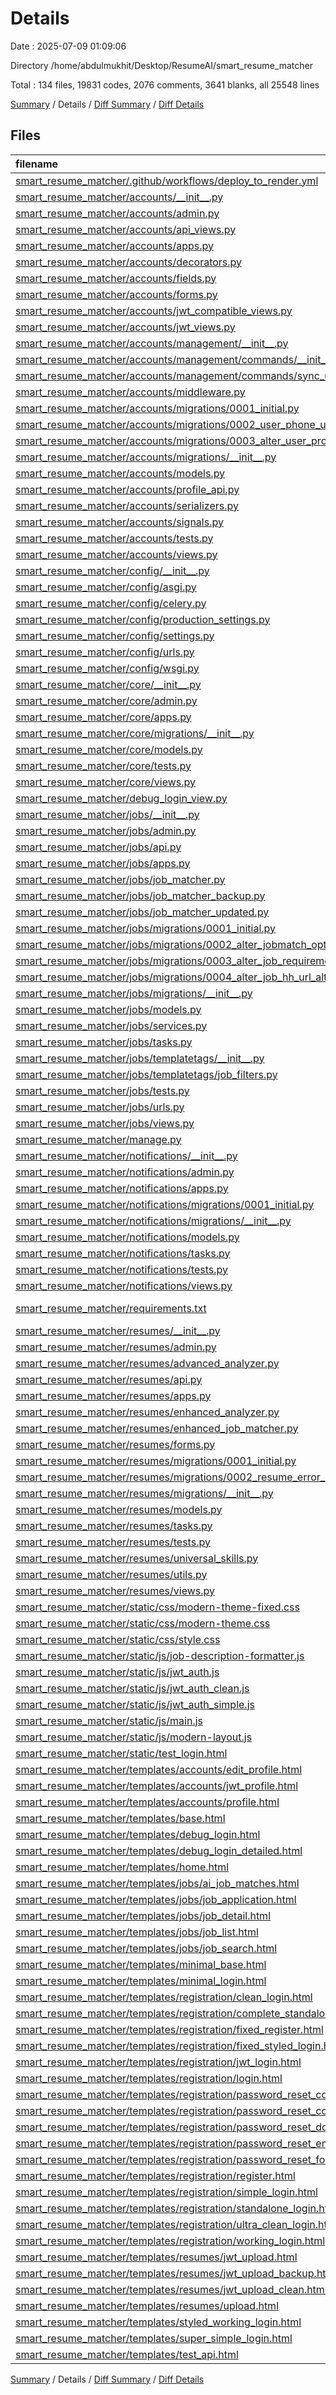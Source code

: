 # Details

Date : 2025-07-09 01:09:06

Directory /home/abdulmukhit/Desktop/ResumeAI/smart_resume_matcher

Total : 134 files,  19831 codes, 2076 comments, 3641 blanks, all 25548 lines

[Summary](results.md) / Details / [Diff Summary](diff.md) / [Diff Details](diff-details.md)

## Files
| filename | language | code | comment | blank | total |
| :--- | :--- | ---: | ---: | ---: | ---: |
| [smart\_resume\_matcher/.github/workflows/deploy\_to\_render.yml](/smart_resume_matcher/.github/workflows/deploy_to_render.yml) | YAML | 28 | 0 | 6 | 34 |
| [smart\_resume\_matcher/accounts/\_\_init\_\_.py](/smart_resume_matcher/accounts/__init__.py) | Python | 0 | 0 | 1 | 1 |
| [smart\_resume\_matcher/accounts/admin.py](/smart_resume_matcher/accounts/admin.py) | Python | 42 | 2 | 8 | 52 |
| [smart\_resume\_matcher/accounts/api\_views.py](/smart_resume_matcher/accounts/api_views.py) | Python | 131 | 22 | 20 | 173 |
| [smart\_resume\_matcher/accounts/apps.py](/smart_resume_matcher/accounts/apps.py) | Python | 6 | 0 | 4 | 10 |
| [smart\_resume\_matcher/accounts/decorators.py](/smart_resume_matcher/accounts/decorators.py) | Python | 53 | 21 | 15 | 89 |
| [smart\_resume\_matcher/accounts/fields.py](/smart_resume_matcher/accounts/fields.py) | Python | 10 | 0 | 4 | 14 |
| [smart\_resume\_matcher/accounts/forms.py](/smart_resume_matcher/accounts/forms.py) | Python | 66 | 1 | 7 | 74 |
| [smart\_resume\_matcher/accounts/jwt\_compatible\_views.py](/smart_resume_matcher/accounts/jwt_compatible_views.py) | Python | 39 | 26 | 10 | 75 |
| [smart\_resume\_matcher/accounts/jwt\_views.py](/smart_resume_matcher/accounts/jwt_views.py) | Python | 74 | 24 | 17 | 115 |
| [smart\_resume\_matcher/accounts/management/\_\_init\_\_.py](/smart_resume_matcher/accounts/management/__init__.py) | Python | 0 | 1 | 1 | 2 |
| [smart\_resume\_matcher/accounts/management/commands/\_\_init\_\_.py](/smart_resume_matcher/accounts/management/commands/__init__.py) | Python | 0 | 1 | 1 | 2 |
| [smart\_resume\_matcher/accounts/management/commands/sync\_usernames.py](/smart_resume_matcher/accounts/management/commands/sync_usernames.py) | Python | 22 | 0 | 6 | 28 |
| [smart\_resume\_matcher/accounts/middleware.py](/smart_resume_matcher/accounts/middleware.py) | Python | 43 | 23 | 16 | 82 |
| [smart\_resume\_matcher/accounts/migrations/0001\_initial.py](/smart_resume_matcher/accounts/migrations/0001_initial.py) | Python | 71 | 1 | 7 | 79 |
| [smart\_resume\_matcher/accounts/migrations/0002\_user\_phone\_user\_profile\_picture.py](/smart_resume_matcher/accounts/migrations/0002_user_phone_user_profile_picture.py) | Python | 17 | 1 | 6 | 24 |
| [smart\_resume\_matcher/accounts/migrations/0003\_alter\_user\_profile\_picture.py](/smart_resume_matcher/accounts/migrations/0003_alter_user_profile_picture.py) | Python | 13 | 1 | 6 | 20 |
| [smart\_resume\_matcher/accounts/migrations/\_\_init\_\_.py](/smart_resume_matcher/accounts/migrations/__init__.py) | Python | 0 | 0 | 1 | 1 |
| [smart\_resume\_matcher/accounts/models.py](/smart_resume_matcher/accounts/models.py) | Python | 82 | 14 | 18 | 114 |
| [smart\_resume\_matcher/accounts/profile\_api.py](/smart_resume_matcher/accounts/profile_api.py) | Python | 78 | 19 | 14 | 111 |
| [smart\_resume\_matcher/accounts/serializers.py](/smart_resume_matcher/accounts/serializers.py) | Python | 109 | 24 | 19 | 152 |
| [smart\_resume\_matcher/accounts/signals.py](/smart_resume_matcher/accounts/signals.py) | Python | 13 | 1 | 2 | 16 |
| [smart\_resume\_matcher/accounts/tests.py](/smart_resume_matcher/accounts/tests.py) | Python | 1 | 1 | 2 | 4 |
| [smart\_resume\_matcher/accounts/views.py](/smart_resume_matcher/accounts/views.py) | Python | 110 | 22 | 23 | 155 |
| [smart\_resume\_matcher/config/\_\_init\_\_.py](/smart_resume_matcher/config/__init__.py) | Python | 0 | 0 | 1 | 1 |
| [smart\_resume\_matcher/config/asgi.py](/smart_resume_matcher/config/asgi.py) | Python | 4 | 8 | 5 | 17 |
| [smart\_resume\_matcher/config/celery.py](/smart_resume_matcher/config/celery.py) | Python | 12 | 6 | 7 | 25 |
| [smart\_resume\_matcher/config/production\_settings.py](/smart_resume_matcher/config/production_settings.py) | Python | 27 | 5 | 6 | 38 |
| [smart\_resume\_matcher/config/settings.py](/smart_resume_matcher/config/settings.py) | Python | 227 | 30 | 37 | 294 |
| [smart\_resume\_matcher/config/urls.py](/smart_resume_matcher/config/urls.py) | Python | 61 | 19 | 12 | 92 |
| [smart\_resume\_matcher/config/wsgi.py](/smart_resume_matcher/config/wsgi.py) | Python | 4 | 8 | 5 | 17 |
| [smart\_resume\_matcher/core/\_\_init\_\_.py](/smart_resume_matcher/core/__init__.py) | Python | 0 | 0 | 1 | 1 |
| [smart\_resume\_matcher/core/admin.py](/smart_resume_matcher/core/admin.py) | Python | 1 | 1 | 2 | 4 |
| [smart\_resume\_matcher/core/apps.py](/smart_resume_matcher/core/apps.py) | Python | 4 | 0 | 3 | 7 |
| [smart\_resume\_matcher/core/migrations/\_\_init\_\_.py](/smart_resume_matcher/core/migrations/__init__.py) | Python | 0 | 0 | 1 | 1 |
| [smart\_resume\_matcher/core/models.py](/smart_resume_matcher/core/models.py) | Python | 1 | 1 | 2 | 4 |
| [smart\_resume\_matcher/core/tests.py](/smart_resume_matcher/core/tests.py) | Python | 1 | 1 | 2 | 4 |
| [smart\_resume\_matcher/core/views.py](/smart_resume_matcher/core/views.py) | Python | 43 | 7 | 11 | 61 |
| [smart\_resume\_matcher/debug\_login\_view.py](/smart_resume_matcher/debug_login_view.py) | Python | 5 | 1 | 2 | 8 |
| [smart\_resume\_matcher/jobs/\_\_init\_\_.py](/smart_resume_matcher/jobs/__init__.py) | Python | 0 | 0 | 1 | 1 |
| [smart\_resume\_matcher/jobs/admin.py](/smart_resume_matcher/jobs/admin.py) | Python | 52 | 0 | 7 | 59 |
| [smart\_resume\_matcher/jobs/api.py](/smart_resume_matcher/jobs/api.py) | Python | 48 | 17 | 14 | 79 |
| [smart\_resume\_matcher/jobs/apps.py](/smart_resume_matcher/jobs/apps.py) | Python | 6 | 3 | 4 | 13 |
| [smart\_resume\_matcher/jobs/job\_matcher.py](/smart_resume_matcher/jobs/job_matcher.py) | Python | 177 | 102 | 47 | 326 |
| [smart\_resume\_matcher/jobs/job\_matcher\_backup.py](/smart_resume_matcher/jobs/job_matcher_backup.py) | Python | 170 | 95 | 44 | 309 |
| [smart\_resume\_matcher/jobs/job\_matcher\_updated.py](/smart_resume_matcher/jobs/job_matcher_updated.py) | Python | 169 | 100 | 44 | 313 |
| [smart\_resume\_matcher/jobs/migrations/0001\_initial.py](/smart_resume_matcher/jobs/migrations/0001_initial.py) | Python | 97 | 1 | 7 | 105 |
| [smart\_resume\_matcher/jobs/migrations/0002\_alter\_jobmatch\_options\_and\_more.py](/smart_resume_matcher/jobs/migrations/0002_alter_jobmatch_options_and_more.py) | Python | 115 | 1 | 6 | 122 |
| [smart\_resume\_matcher/jobs/migrations/0003\_alter\_job\_requirements\_alter\_job\_responsibilities.py](/smart_resume_matcher/jobs/migrations/0003_alter_job_requirements_alter_job_responsibilities.py) | Python | 17 | 1 | 6 | 24 |
| [smart\_resume\_matcher/jobs/migrations/0004\_alter\_job\_hh\_url\_alter\_job\_published\_at.py](/smart_resume_matcher/jobs/migrations/0004_alter_job_hh_url_alter_job_published_at.py) | Python | 18 | 1 | 6 | 25 |
| [smart\_resume\_matcher/jobs/migrations/\_\_init\_\_.py](/smart_resume_matcher/jobs/migrations/__init__.py) | Python | 0 | 0 | 1 | 1 |
| [smart\_resume\_matcher/jobs/models.py](/smart_resume_matcher/jobs/models.py) | Python | 141 | 23 | 40 | 204 |
| [smart\_resume\_matcher/jobs/services.py](/smart_resume_matcher/jobs/services.py) | Python | 169 | 32 | 40 | 241 |
| [smart\_resume\_matcher/jobs/tasks.py](/smart_resume_matcher/jobs/tasks.py) | Python | 143 | 22 | 30 | 195 |
| [smart\_resume\_matcher/jobs/templatetags/\_\_init\_\_.py](/smart_resume_matcher/jobs/templatetags/__init__.py) | Python | 0 | 0 | 1 | 1 |
| [smart\_resume\_matcher/jobs/templatetags/job\_filters.py](/smart_resume_matcher/jobs/templatetags/job_filters.py) | Python | 63 | 32 | 21 | 116 |
| [smart\_resume\_matcher/jobs/tests.py](/smart_resume_matcher/jobs/tests.py) | Python | 1 | 1 | 2 | 4 |
| [smart\_resume\_matcher/jobs/urls.py](/smart_resume_matcher/jobs/urls.py) | Python | 11 | 1 | 3 | 15 |
| [smart\_resume\_matcher/jobs/views.py](/smart_resume_matcher/jobs/views.py) | Python | 337 | 68 | 75 | 480 |
| [smart\_resume\_matcher/manage.py](/smart_resume_matcher/manage.py) | Python | 15 | 3 | 5 | 23 |
| [smart\_resume\_matcher/notifications/\_\_init\_\_.py](/smart_resume_matcher/notifications/__init__.py) | Python | 0 | 0 | 1 | 1 |
| [smart\_resume\_matcher/notifications/admin.py](/smart_resume_matcher/notifications/admin.py) | Python | 2 | 3 | 1 | 6 |
| [smart\_resume\_matcher/notifications/apps.py](/smart_resume_matcher/notifications/apps.py) | Python | 4 | 0 | 3 | 7 |
| [smart\_resume\_matcher/notifications/migrations/0001\_initial.py](/smart_resume_matcher/notifications/migrations/0001_initial.py) | Python | 32 | 1 | 7 | 40 |
| [smart\_resume\_matcher/notifications/migrations/\_\_init\_\_.py](/smart_resume_matcher/notifications/migrations/__init__.py) | Python | 0 | 0 | 1 | 1 |
| [smart\_resume\_matcher/notifications/models.py](/smart_resume_matcher/notifications/models.py) | Python | 32 | 3 | 10 | 45 |
| [smart\_resume\_matcher/notifications/tasks.py](/smart_resume_matcher/notifications/tasks.py) | Python | 127 | 19 | 33 | 179 |
| [smart\_resume\_matcher/notifications/tests.py](/smart_resume_matcher/notifications/tests.py) | Python | 1 | 1 | 2 | 4 |
| [smart\_resume\_matcher/notifications/views.py](/smart_resume_matcher/notifications/views.py) | Python | 1 | 1 | 2 | 4 |
| [smart\_resume\_matcher/requirements.txt](/smart_resume_matcher/requirements.txt) | pip requirements | 47 | 12 | 12 | 71 |
| [smart\_resume\_matcher/resumes/\_\_init\_\_.py](/smart_resume_matcher/resumes/__init__.py) | Python | 0 | 0 | 1 | 1 |
| [smart\_resume\_matcher/resumes/admin.py](/smart_resume_matcher/resumes/admin.py) | Python | 29 | 1 | 3 | 33 |
| [smart\_resume\_matcher/resumes/advanced\_analyzer.py](/smart_resume_matcher/resumes/advanced_analyzer.py) | Python | 0 | 0 | 1 | 1 |
| [smart\_resume\_matcher/resumes/api.py](/smart_resume_matcher/resumes/api.py) | Python | 197 | 40 | 33 | 270 |
| [smart\_resume\_matcher/resumes/apps.py](/smart_resume_matcher/resumes/apps.py) | Python | 6 | 1 | 4 | 11 |
| [smart\_resume\_matcher/resumes/enhanced\_analyzer.py](/smart_resume_matcher/resumes/enhanced_analyzer.py) | Python | 244 | 198 | 50 | 492 |
| [smart\_resume\_matcher/resumes/enhanced\_job\_matcher.py](/smart_resume_matcher/resumes/enhanced_job_matcher.py) | Python | 386 | 89 | 95 | 570 |
| [smart\_resume\_matcher/resumes/forms.py](/smart_resume_matcher/resumes/forms.py) | Python | 9 | 0 | 2 | 11 |
| [smart\_resume\_matcher/resumes/migrations/0001\_initial.py](/smart_resume_matcher/resumes/migrations/0001_initial.py) | Python | 41 | 1 | 7 | 49 |
| [smart\_resume\_matcher/resumes/migrations/0002\_resume\_error\_message\_resume\_error\_type\_and\_more.py](/smart_resume_matcher/resumes/migrations/0002_resume_error_message_resume_error_type_and_more.py) | Python | 37 | 1 | 6 | 44 |
| [smart\_resume\_matcher/resumes/migrations/\_\_init\_\_.py](/smart_resume_matcher/resumes/migrations/__init__.py) | Python | 0 | 0 | 1 | 1 |
| [smart\_resume\_matcher/resumes/models.py](/smart_resume_matcher/resumes/models.py) | Python | 61 | 6 | 14 | 81 |
| [smart\_resume\_matcher/resumes/tasks.py](/smart_resume_matcher/resumes/tasks.py) | Python | 55 | 8 | 16 | 79 |
| [smart\_resume\_matcher/resumes/tests.py](/smart_resume_matcher/resumes/tests.py) | Python | 1 | 1 | 2 | 4 |
| [smart\_resume\_matcher/resumes/universal\_skills.py](/smart_resume_matcher/resumes/universal_skills.py) | Python | 288 | 49 | 31 | 368 |
| [smart\_resume\_matcher/resumes/utils.py](/smart_resume_matcher/resumes/utils.py) | Python | 734 | 127 | 59 | 920 |
| [smart\_resume\_matcher/resumes/views.py](/smart_resume_matcher/resumes/views.py) | Python | 142 | 35 | 32 | 209 |
| [smart\_resume\_matcher/static/css/modern-theme-fixed.css](/smart_resume_matcher/static/css/modern-theme-fixed.css) | PostCSS | 1,659 | 54 | 292 | 2,005 |
| [smart\_resume\_matcher/static/css/modern-theme.css](/smart_resume_matcher/static/css/modern-theme.css) | PostCSS | 2,627 | 103 | 490 | 3,220 |
| [smart\_resume\_matcher/static/css/style.css](/smart_resume_matcher/static/css/style.css) | PostCSS | 697 | 69 | 151 | 917 |
| [smart\_resume\_matcher/static/js/job-description-formatter.js](/smart_resume_matcher/static/js/job-description-formatter.js) | JavaScript | 45 | 15 | 13 | 73 |
| [smart\_resume\_matcher/static/js/jwt\_auth.js](/smart_resume_matcher/static/js/jwt_auth.js) | JavaScript | 312 | 115 | 72 | 499 |
| [smart\_resume\_matcher/static/js/jwt\_auth\_clean.js](/smart_resume_matcher/static/js/jwt_auth_clean.js) | JavaScript | 288 | 45 | 60 | 393 |
| [smart\_resume\_matcher/static/js/jwt\_auth\_simple.js](/smart_resume_matcher/static/js/jwt_auth_simple.js) | JavaScript | 140 | 53 | 35 | 228 |
| [smart\_resume\_matcher/static/js/main.js](/smart_resume_matcher/static/js/main.js) | JavaScript | 286 | 69 | 68 | 423 |
| [smart\_resume\_matcher/static/js/modern-layout.js](/smart_resume_matcher/static/js/modern-layout.js) | JavaScript | 399 | 51 | 72 | 522 |
| [smart\_resume\_matcher/static/test\_login.html](/smart_resume_matcher/static/test_login.html) | HTML | 36 | 0 | 3 | 39 |
| [smart\_resume\_matcher/templates/accounts/edit\_profile.html](/smart_resume_matcher/templates/accounts/edit_profile.html) | HTML | 81 | 1 | 10 | 92 |
| [smart\_resume\_matcher/templates/accounts/jwt\_profile.html](/smart_resume_matcher/templates/accounts/jwt_profile.html) | HTML | 176 | 5 | 29 | 210 |
| [smart\_resume\_matcher/templates/accounts/profile.html](/smart_resume_matcher/templates/accounts/profile.html) | HTML | 397 | 11 | 54 | 462 |
| [smart\_resume\_matcher/templates/base.html](/smart_resume_matcher/templates/base.html) | HTML | 255 | 21 | 18 | 294 |
| [smart\_resume\_matcher/templates/debug\_login.html](/smart_resume_matcher/templates/debug_login.html) | HTML | 134 | 0 | 24 | 158 |
| [smart\_resume\_matcher/templates/debug\_login\_detailed.html](/smart_resume_matcher/templates/debug_login_detailed.html) | HTML | 138 | 0 | 34 | 172 |
| [smart\_resume\_matcher/templates/home.html](/smart_resume_matcher/templates/home.html) | HTML | 463 | 10 | 56 | 529 |
| [smart\_resume\_matcher/templates/jobs/ai\_job\_matches.html](/smart_resume_matcher/templates/jobs/ai_job_matches.html) | HTML | 278 | 4 | 23 | 305 |
| [smart\_resume\_matcher/templates/jobs/job\_application.html](/smart_resume_matcher/templates/jobs/job_application.html) | HTML | 104 | 0 | 8 | 112 |
| [smart\_resume\_matcher/templates/jobs/job\_detail.html](/smart_resume_matcher/templates/jobs/job_detail.html) | HTML | 267 | 8 | 22 | 297 |
| [smart\_resume\_matcher/templates/jobs/job\_list.html](/smart_resume_matcher/templates/jobs/job_list.html) | HTML | 166 | 3 | 15 | 184 |
| [smart\_resume\_matcher/templates/jobs/job\_search.html](/smart_resume_matcher/templates/jobs/job_search.html) | HTML | 116 | 0 | 12 | 128 |
| [smart\_resume\_matcher/templates/minimal\_base.html](/smart_resume_matcher/templates/minimal_base.html) | HTML | 21 | 5 | 7 | 33 |
| [smart\_resume\_matcher/templates/minimal\_login.html](/smart_resume_matcher/templates/minimal_login.html) | HTML | 69 | 0 | 14 | 83 |
| [smart\_resume\_matcher/templates/registration/clean\_login.html](/smart_resume_matcher/templates/registration/clean_login.html) | HTML | 274 | 1 | 53 | 328 |
| [smart\_resume\_matcher/templates/registration/complete\_standalone\_login.html](/smart_resume_matcher/templates/registration/complete_standalone_login.html) | HTML | 273 | 0 | 50 | 323 |
| [smart\_resume\_matcher/templates/registration/fixed\_register.html](/smart_resume_matcher/templates/registration/fixed_register.html) | HTML | 296 | 2 | 55 | 353 |
| [smart\_resume\_matcher/templates/registration/fixed\_styled\_login.html](/smart_resume_matcher/templates/registration/fixed_styled_login.html) | HTML | 319 | 1 | 62 | 382 |
| [smart\_resume\_matcher/templates/registration/jwt\_login.html](/smart_resume_matcher/templates/registration/jwt_login.html) | HTML | 404 | 1 | 75 | 480 |
| [smart\_resume\_matcher/templates/registration/login.html](/smart_resume_matcher/templates/registration/login.html) | HTML | 48 | 0 | 7 | 55 |
| [smart\_resume\_matcher/templates/registration/password\_reset\_complete.html](/smart_resume_matcher/templates/registration/password_reset_complete.html) | HTML | 29 | 0 | 5 | 34 |
| [smart\_resume\_matcher/templates/registration/password\_reset\_confirm.html](/smart_resume_matcher/templates/registration/password_reset_confirm.html) | HTML | 54 | 0 | 7 | 61 |
| [smart\_resume\_matcher/templates/registration/password\_reset\_done.html](/smart_resume_matcher/templates/registration/password_reset_done.html) | HTML | 30 | 0 | 5 | 35 |
| [smart\_resume\_matcher/templates/registration/password\_reset\_email.html](/smart_resume_matcher/templates/registration/password_reset_email.html) | HTML | 9 | 0 | 6 | 15 |
| [smart\_resume\_matcher/templates/registration/password\_reset\_form.html](/smart_resume_matcher/templates/registration/password_reset_form.html) | HTML | 34 | 0 | 6 | 40 |
| [smart\_resume\_matcher/templates/registration/register.html](/smart_resume_matcher/templates/registration/register.html) | HTML | 257 | 0 | 41 | 298 |
| [smart\_resume\_matcher/templates/registration/simple\_login.html](/smart_resume_matcher/templates/registration/simple_login.html) | HTML | 367 | 1 | 71 | 439 |
| [smart\_resume\_matcher/templates/registration/standalone\_login.html](/smart_resume_matcher/templates/registration/standalone_login.html) | HTML | 284 | 6 | 56 | 346 |
| [smart\_resume\_matcher/templates/registration/ultra\_clean\_login.html](/smart_resume_matcher/templates/registration/ultra_clean_login.html) | HTML | 244 | 0 | 49 | 293 |
| [smart\_resume\_matcher/templates/registration/working\_login.html](/smart_resume_matcher/templates/registration/working_login.html) | HTML | 324 | 1 | 62 | 387 |
| [smart\_resume\_matcher/templates/resumes/jwt\_upload.html](/smart_resume_matcher/templates/resumes/jwt_upload.html) | HTML | 466 | 9 | 78 | 553 |
| [smart\_resume\_matcher/templates/resumes/jwt\_upload\_backup.html](/smart_resume_matcher/templates/resumes/jwt_upload_backup.html) | HTML | 0 | 0 | 1 | 1 |
| [smart\_resume\_matcher/templates/resumes/jwt\_upload\_clean.html](/smart_resume_matcher/templates/resumes/jwt_upload_clean.html) | HTML | 560 | 13 | 102 | 675 |
| [smart\_resume\_matcher/templates/resumes/upload.html](/smart_resume_matcher/templates/resumes/upload.html) | HTML | 275 | 6 | 26 | 307 |
| [smart\_resume\_matcher/templates/styled\_working\_login.html](/smart_resume_matcher/templates/styled_working_login.html) | HTML | 344 | 1 | 65 | 410 |
| [smart\_resume\_matcher/templates/super\_simple\_login.html](/smart_resume_matcher/templates/super_simple_login.html) | HTML | 124 | 0 | 26 | 150 |
| [smart\_resume\_matcher/templates/test\_api.html](/smart_resume_matcher/templates/test_api.html) | HTML | 39 | 0 | 7 | 46 |

[Summary](results.md) / Details / [Diff Summary](diff.md) / [Diff Details](diff-details.md)